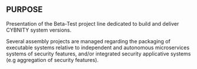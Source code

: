 ## PURPOSE
Presentation of the Beta-Test project line dedicated to build and deliver CYBNITY system versions.

Several assembly projects are managed regarding the packaging of executable systems relative to independent and autonomous microservices systems of security features, and/or integrated security applicative systems (e.g aggregation of security features).
